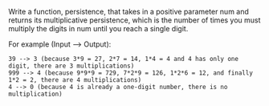 Write a function, persistence, that takes in a positive parameter num and returns its multiplicative persistence, which is the number of times you must multiply the digits in num until you reach a single digit.

For example (Input --> Output):

    39 --> 3 (because 3*9 = 27, 2*7 = 14, 1*4 = 4 and 4 has only one digit, there are 3 multiplications)
    999 --> 4 (because 9*9*9 = 729, 7*2*9 = 126, 1*2*6 = 12, and finally 1*2 = 2, there are 4 multiplications)
    4 --> 0 (because 4 is already a one-digit number, there is no multiplication)
